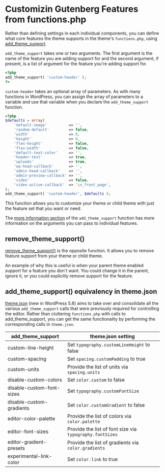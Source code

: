 # Customizin Gutenberg Features from functions.php

Rather than defining settings in each individual components, you can define what core features the theme supports in the theme's `functions.php`, using [add_theme_support](https://developer.wordpress.org/reference/functions/add_theme_support/).

`add_theme_support` takes one or two arguments. The first argument is the name of the feature you are adding support for and the second argument, if present, is a list of argument for the feature you're adding support for.

```php
<?php
add_theme_support( 'custom-header' );
?>
```

`custom-header` takes an optional array of parameters. As with many functions in WordPress, you can assign the array of parameters to a variable and use that variable when you declare the `add_theme_support` function.

```php
<?php
$defaults = array(
    'default-image'          => '',
    'random-default'         => false,
    'width'                  => 0,
    'height'                 => 0,
    'flex-height'            => false,
    'flex-width'             => false,
    'default-text-color'     => '',
    'header-text'            => true,
    'uploads'                => true,
    'wp-head-callback'       => '',
    'admin-head-callback'    => '',
    'admin-preview-callback' => '',
    'video'                  => false,
    'video-active-callback'  => 'is_front_page',
);
add_theme_support( 'custom-header', $defaults );
```

This function allows you to customize your theme or child theme with just the feature set that you want or need.

The [more information section](https://developer.wordpress.org/reference/functions/add_theme_support/#more-information) of the `add_theme_support` function has more information on the arguments you can pass to individual features.

## remove_theme_support()

[remove_theme_support()](https://developer.wordpress.org/reference/functions/remove_theme_support/) is the opposite function. It allows you to remove feature support from your theme or child theme.

An example of why this is useful is when your parent theme enabled support for a feature you don't want. You could change it in the parent, ignore it, or you could explicitly remove support for the feature.

## add_theme_support() equivalency in theme.json

[theme.json](https://developer.wordpress.org/block-editor/how-to-guides/themes/theme-json/) (new in WordPress 5.8) aims to take over and consolidate all the various `add_theme_support` calls that were previously required for controlling the editor. Rather than cluttering `functions.php` with calls to add_theme_support, you can get the same functionality by performing the corresponding calls in `theme.json`.

| add_theme_support | theme.json setting |
| ------ | ----- |
| custom-line-height | Set `typography.customLineHeight` to false |
| custom-spacing | Set `spacing.customPadding` to true |
| custom-units | Provide the list of units via `spacing.units` |
| disable-custom-colors | Set `color.custom` to false |
| disable-custom-font-sizes | Set `typography.customFontSize` | to false |
| disable-custom-gradients | Set  `color.customGradient` to false |
| editor-color-palette | Provide the list of colors via `color.palette` |
| editor-font-sizes | Provide the list of font size via `typography.fontSizes` |
| editor-gradient-presets | Provide the list of gradients via `color.gradients`|
| experimental-link-color | Set `color.link` to true |
